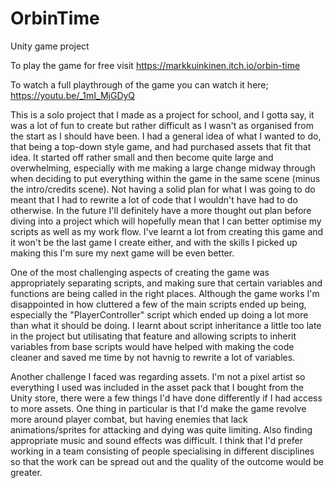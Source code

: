 # OrbinTime
Unity game project

To play the game for free visit https://markkuinkinen.itch.io/orbin-time

To watch a full playthrough of the game you can watch it here; https://youtu.be/_1mI_MjGDyQ

This is a solo project that I made as a project for school, and I gotta say, it was a lot of fun to create but rather difficult as I wasn't as organised from the start as I should have been. I had a general idea of what I wanted to do, that being a top-down style game, and had purchased assets that fit that idea. It started off rather small and then become quite large and overwhelming, especially with me making a large change midway through when deciding to put everything within the game in the same scene (minus the intro/credits scene). Not having a solid plan for what I was going to do meant that I had to rewrite a lot of code that I wouldn't have had to do otherwise. In the future I'll definitely have a more thought out plan before diving into a project which will hopefully mean that I can better optimise my scripts as well as my work flow. I've learnt a lot from creating this game and it won't be the last game I create either, and with the skills I picked up making this I'm sure my next game will be even better.

One of the most challenging aspects of creating the game was appropriately separating scripts, and making sure that certain variables and functions are being called in the right places. Although the game works I'm disappointed in how cluttered a few of the main scripts ended up being, especially the "PlayerController" script which ended up doing a lot more than what it should be doing. I learnt about script inheritance a little too late in the project but utilisating that feature and allowing scripts to inherit variables from base scripts would have helped with making the code cleaner and saved me time by not havnig to rewrite a lot of variables.

Another challenge I faced was regarding assets. I'm not a pixel artist so everything I used was included in the asset pack that I bought from the Unity store, there were a few things I'd have done differently if I had access to more assets. One thing in particular is that I'd make the game revolve more around player combat, but having enemies that lack animations/sprites for attacking and dying was quite limiting. Also finding appropriate music and sound effects was difficult. I think that I'd prefer working in a team consisting of people specialising in different disciplines so that the work can be spread out and the quality of the outcome would be greater.
